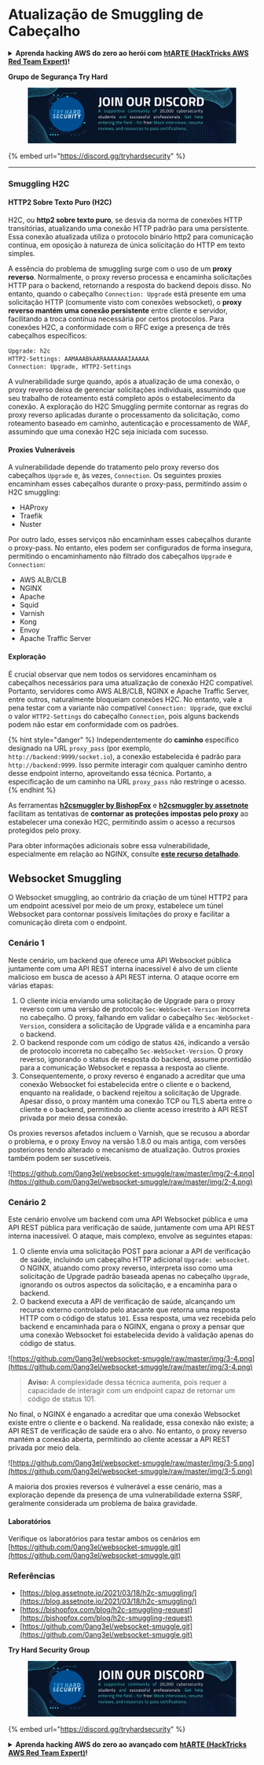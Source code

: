 # Atualização de Smuggling de Cabeçalho

<details>

<summary><strong>Aprenda hacking AWS do zero ao herói com</strong> <a href="https://training.hacktricks.xyz/courses/arte"><strong>htARTE (HackTricks AWS Red Team Expert)</strong></a><strong>!</strong></summary>

Outras maneiras de apoiar o HackTricks:

* Se você deseja ver sua **empresa anunciada no HackTricks** ou **baixar o HackTricks em PDF** Verifique os [**PLANOS DE ASSINATURA**](https://github.com/sponsors/carlospolop)!
* Adquira o [**swag oficial PEASS & HackTricks**](https://peass.creator-spring.com)
* Descubra [**A Família PEASS**](https://opensea.io/collection/the-peass-family), nossa coleção exclusiva de [**NFTs**](https://opensea.io/collection/the-peass-family)
* **Junte-se ao** 💬 [**grupo Discord**](https://discord.gg/hRep4RUj7f) ou ao [**grupo telegram**](https://t.me/peass) ou **siga-nos** no **Twitter** 🐦 [**@carlospolopm**](https://twitter.com/hacktricks\_live)**.**
* **Compartilhe seus truques de hacking enviando PRs para o** [**HackTricks**](https://github.com/carlospolop/hacktricks) e [**HackTricks Cloud**](https://github.com/carlospolop/hacktricks-cloud) repositórios do github.

</details>

**Grupo de Segurança Try Hard**

<figure><img src="../.gitbook/assets/telegram-cloud-document-1-5159108904864449420.jpg" alt=""><figcaption></figcaption></figure>

{% embed url="https://discord.gg/tryhardsecurity" %}

***

### Smuggling H2C <a href="#http2-over-cleartext-h2c" id="http2-over-cleartext-h2c"></a>

#### HTTP2 Sobre Texto Puro (H2C) <a href="#http2-over-cleartext-h2c" id="http2-over-cleartext-h2c"></a>

H2C, ou **http2 sobre texto puro**, se desvia da norma de conexões HTTP transitórias, atualizando uma conexão HTTP padrão para uma persistente. Essa conexão atualizada utiliza o protocolo binário http2 para comunicação contínua, em oposição à natureza de única solicitação do HTTP em texto simples.

A essência do problema de smuggling surge com o uso de um **proxy reverso**. Normalmente, o proxy reverso processa e encaminha solicitações HTTP para o backend, retornando a resposta do backend depois disso. No entanto, quando o cabeçalho `Connection: Upgrade` está presente em uma solicitação HTTP (comumente visto com conexões websocket), o **proxy reverso mantém uma conexão persistente** entre cliente e servidor, facilitando a troca contínua necessária por certos protocolos. Para conexões H2C, a conformidade com o RFC exige a presença de três cabeçalhos específicos:
```
Upgrade: h2c
HTTP2-Settings: AAMAAABkAARAAAAAAAIAAAAA
Connection: Upgrade, HTTP2-Settings
```
A vulnerabilidade surge quando, após a atualização de uma conexão, o proxy reverso deixa de gerenciar solicitações individuais, assumindo que seu trabalho de roteamento está completo após o estabelecimento da conexão. A exploração do H2C Smuggling permite contornar as regras do proxy reverso aplicadas durante o processamento da solicitação, como roteamento baseado em caminho, autenticação e processamento de WAF, assumindo que uma conexão H2C seja iniciada com sucesso.

#### Proxies Vulneráveis <a href="#exploitation" id="exploitation"></a>

A vulnerabilidade depende do tratamento pelo proxy reverso dos cabeçalhos `Upgrade` e, às vezes, `Connection`. Os seguintes proxies encaminham esses cabeçalhos durante o proxy-pass, permitindo assim o H2C smuggling:

* HAProxy
* Traefik
* Nuster

Por outro lado, esses serviços não encaminham esses cabeçalhos durante o proxy-pass. No entanto, eles podem ser configurados de forma insegura, permitindo o encaminhamento não filtrado dos cabeçalhos `Upgrade` e `Connection`:

* AWS ALB/CLB
* NGINX
* Apache
* Squid
* Varnish
* Kong
* Envoy
* Apache Traffic Server

#### Exploração <a href="#exploitation" id="exploitation"></a>

É crucial observar que nem todos os servidores encaminham os cabeçalhos necessários para uma atualização de conexão H2C compatível. Portanto, servidores como AWS ALB/CLB, NGINX e Apache Traffic Server, entre outros, naturalmente bloqueiam conexões H2C. No entanto, vale a pena testar com a variante não compatível `Connection: Upgrade`, que exclui o valor `HTTP2-Settings` do cabeçalho `Connection`, pois alguns backends podem não estar em conformidade com os padrões.

{% hint style="danger" %}
Independentemente do **caminho** específico designado na URL `proxy_pass` (por exemplo, `http://backend:9999/socket.io`), a conexão estabelecida é padrão para `http://backend:9999`. Isso permite interagir com qualquer caminho dentro desse endpoint interno, aproveitando essa técnica. Portanto, a especificação de um caminho na URL `proxy_pass` não restringe o acesso.
{% endhint %}

As ferramentas [**h2csmuggler by BishopFox**](https://github.com/BishopFox/h2csmuggler) e [**h2csmuggler by assetnote**](https://github.com/assetnote/h2csmuggler) facilitam as tentativas de **contornar as proteções impostas pelo proxy** ao estabelecer uma conexão H2C, permitindo assim o acesso a recursos protegidos pelo proxy.

Para obter informações adicionais sobre essa vulnerabilidade, especialmente em relação ao NGINX, consulte [**este recurso detalhado**](../network-services-pentesting/pentesting-web/nginx.md#proxy\_set\_header-upgrade-and-connection).

## Websocket Smuggling

O Websocket smuggling, ao contrário da criação de um túnel HTTP2 para um endpoint acessível por meio de um proxy, estabelece um túnel Websocket para contornar possíveis limitações do proxy e facilitar a comunicação direta com o endpoint.

### Cenário 1

Neste cenário, um backend que oferece uma API Websocket pública juntamente com uma API REST interna inacessível é alvo de um cliente malicioso em busca de acesso à API REST interna. O ataque ocorre em várias etapas:

1. O cliente inicia enviando uma solicitação de Upgrade para o proxy reverso com uma versão de protocolo `Sec-WebSocket-Version` incorreta no cabeçalho. O proxy, falhando em validar o cabeçalho `Sec-WebSocket-Version`, considera a solicitação de Upgrade válida e a encaminha para o backend.
2. O backend responde com um código de status `426`, indicando a versão de protocolo incorreta no cabeçalho `Sec-WebSocket-Version`. O proxy reverso, ignorando o status de resposta do backend, assume prontidão para a comunicação Websocket e repassa a resposta ao cliente.
3. Consequentemente, o proxy reverso é enganado a acreditar que uma conexão Websocket foi estabelecida entre o cliente e o backend, enquanto na realidade, o backend rejeitou a solicitação de Upgrade. Apesar disso, o proxy mantém uma conexão TCP ou TLS aberta entre o cliente e o backend, permitindo ao cliente acesso irrestrito à API REST privada por meio dessa conexão.

Os proxies reversos afetados incluem o Varnish, que se recusou a abordar o problema, e o proxy Envoy na versão 1.8.0 ou mais antiga, com versões posteriores tendo alterado o mecanismo de atualização. Outros proxies também podem ser suscetíveis.

![https://github.com/0ang3el/websocket-smuggle/raw/master/img/2-4.png](https://github.com/0ang3el/websocket-smuggle/raw/master/img/2-4.png)

### Cenário 2

Este cenário envolve um backend com uma API Websocket pública e uma API REST pública para verificação de saúde, juntamente com uma API REST interna inacessível. O ataque, mais complexo, envolve as seguintes etapas:

1. O cliente envia uma solicitação POST para acionar a API de verificação de saúde, incluindo um cabeçalho HTTP adicional `Upgrade: websocket`. O NGINX, atuando como proxy reverso, interpreta isso como uma solicitação de Upgrade padrão baseada apenas no cabeçalho `Upgrade`, ignorando os outros aspectos da solicitação, e a encaminha para o backend.
2. O backend executa a API de verificação de saúde, alcançando um recurso externo controlado pelo atacante que retorna uma resposta HTTP com o código de status `101`. Essa resposta, uma vez recebida pelo backend e encaminhada para o NGINX, engana o proxy a pensar que uma conexão Websocket foi estabelecida devido à validação apenas do código de status.

![https://github.com/0ang3el/websocket-smuggle/raw/master/img/3-4.png](https://github.com/0ang3el/websocket-smuggle/raw/master/img/3-4.png)

> **Aviso:** A complexidade dessa técnica aumenta, pois requer a capacidade de interagir com um endpoint capaz de retornar um código de status 101.

No final, o NGINX é enganado a acreditar que uma conexão Websocket existe entre o cliente e o backend. Na realidade, essa conexão não existe; a API REST de verificação de saúde era o alvo. No entanto, o proxy reverso mantém a conexão aberta, permitindo ao cliente acessar a API REST privada por meio dela.

![https://github.com/0ang3el/websocket-smuggle/raw/master/img/3-5.png](https://github.com/0ang3el/websocket-smuggle/raw/master/img/3-5.png)

A maioria dos proxies reversos é vulnerável a esse cenário, mas a exploração depende da presença de uma vulnerabilidade externa SSRF, geralmente considerada um problema de baixa gravidade.

#### Laboratórios

Verifique os laboratórios para testar ambos os cenários em [https://github.com/0ang3el/websocket-smuggle.git](https://github.com/0ang3el/websocket-smuggle.git)

### Referências

* [https://blog.assetnote.io/2021/03/18/h2c-smuggling/](https://blog.assetnote.io/2021/03/18/h2c-smuggling/)
* [https://bishopfox.com/blog/h2c-smuggling-request](https://bishopfox.com/blog/h2c-smuggling-request)
* [https://github.com/0ang3el/websocket-smuggle.git](https://github.com/0ang3el/websocket-smuggle.git)


**Try Hard Security Group**

<figure><img src="../.gitbook/assets/telegram-cloud-document-1-5159108904864449420.jpg" alt=""><figcaption></figcaption></figure>

{% embed url="https://discord.gg/tryhardsecurity" %}

<details>

<summary><strong>Aprenda hacking AWS do zero ao avançado com</strong> <a href="https://training.hacktricks.xyz/courses/arte"><strong>htARTE (HackTricks AWS Red Team Expert)</strong></a><strong>!</strong></summary>

Outras formas de apoiar o HackTricks:

* Se você deseja ver sua **empresa anunciada no HackTricks** ou **baixar o HackTricks em PDF**, confira os [**PLANOS DE ASSINATURA**](https://github.com/sponsors/carlospolop)!
* Adquira o [**swag oficial PEASS & HackTricks**](https://peass.creator-spring.com)
* Descubra [**The PEASS Family**](https://opensea.io/collection/the-peass-family), nossa coleção exclusiva de [**NFTs**](https://opensea.io/collection/the-peass-family)
* **Junte-se ao** 💬 [**grupo Discord**](https://discord.gg/hRep4RUj7f) ou ao [**grupo telegram**](https://t.me/peass) ou **siga-nos** no **Twitter** 🐦 [**@carlospolopm**](https://twitter.com/hacktricks\_live)**.**
* **Compartilhe suas dicas de hacking enviando PRs para os repositórios do** [**HackTricks**](https://github.com/carlospolop/hacktricks) e [**HackTricks Cloud**](https://github.com/carlospolop/hacktricks-cloud).

</details>
